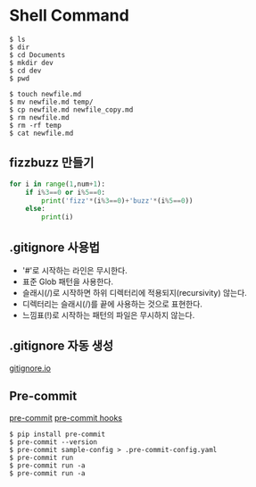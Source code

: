 # Shell Command
```shell
$ ls
$ dir
$ cd Documents
$ mkdir dev
$ cd dev
$ pwd

$ touch newfile.md
$ mv newfile.md temp/
$ cp newfile.md newfile_copy.md
$ rm newfile.md
$ rm -rf temp
$ cat newfile.md
```

## fizzbuzz 만들기
```python
for i in range(1,num+1):
    if i%3==0 or i%5==0:
        print('fizz'*(i%3==0)+'buzz'*(i%5==0))
    else:
        print(i)
```


## .gitignore 사용법
- '#'로 시작하는 라인은 무시한다.
- 표준 Glob 패턴을 사용한다.
- 슬래시(/)로 시작하면 하위 디렉터리에 적용되지(recursivity) 않는다.
- 디렉터리는 슬래시(/)를 끝에 사용하는 것으로 표현한다.
- 느낌표(!)로 시작하는 패턴의 파일은 무시하지 않는다.

## .gitignore 자동 생성
[gitignore.io](https://www.toptal.com/developers/gitignore/)


## Pre-commit
[pre-commit](https://pre-commit.com)
[pre-commit hooks](https://pre-commit.com/hooks.html)

```shell
$ pip install pre-commit
$ pre-commit --version
$ pre-commit sample-config > .pre-commit-config.yaml
$ pre-commit run
$ pre-commit run -a
$ pre-commit run -a
```